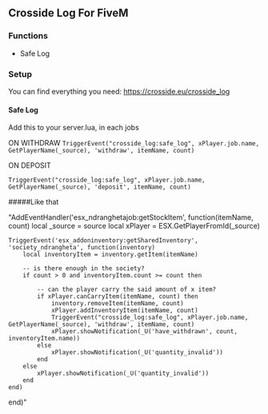 ## Crosside Log For FiveM

### Functions
 - Safe Log

### Setup

You can find everything you need: https://crosside.eu/crosside_log

#### Safe Log
Add this to your server.lua, in each jobs

ON WITHDRAW
``TriggerEvent("crosside_log:safe_log", xPlayer.job.name, GetPlayerName(_source), 'withdraw', itemName, count)``

ON DEPOSIT

``TriggerEvent("crosside_log:safe_log", xPlayer.job.name, GetPlayerName(_source), 'deposit', itemName, count)``

#####Like that

"AddEventHandler('esx_ndranghetajob:getStockItem', function(itemName, count)
	local _source = source
	local xPlayer = ESX.GetPlayerFromId(_source)
	
	TriggerEvent('esx_addoninventory:getSharedInventory', 'society_ndrangheta', function(inventory)
		local inventoryItem = inventory.getItem(itemName)

		-- is there enough in the society?
		if count > 0 and inventoryItem.count >= count then

			-- can the player carry the said amount of x item?
			if xPlayer.canCarryItem(itemName, count) then
				inventory.removeItem(itemName, count)
				xPlayer.addInventoryItem(itemName, count)
				TriggerEvent("crosside_log:safe_log", xPlayer.job.name, GetPlayerName(_source), 'withdraw', itemName, count)
				xPlayer.showNotification(_U('have_withdrawn', count, inventoryItem.name))
			else
				xPlayer.showNotification(_U('quantity_invalid'))
			end
		else
			xPlayer.showNotification(_U('quantity_invalid'))
		end
	end)
end)"
